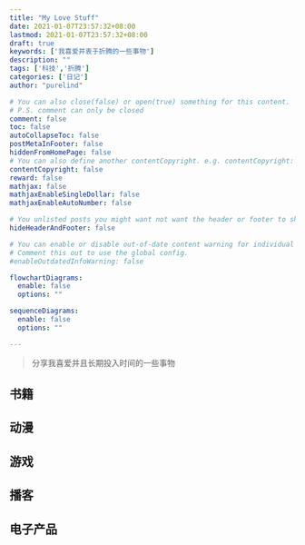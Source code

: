 ```yaml
---
title: "My Love Stuff"
date: 2021-01-07T23:57:32+08:00
lastmod: 2021-01-07T23:57:32+08:00
draft: true
keywords: ['我喜爱并衷于折腾的一些事物']
description: ""
tags: ['科技','折腾']
categories: ['日记']
author: "purelind"

# You can also close(false) or open(true) something for this content.
# P.S. comment can only be closed
comment: false
toc: false
autoCollapseToc: false
postMetaInFooter: false
hiddenFromHomePage: false
# You can also define another contentCopyright. e.g. contentCopyright: "This is another copyright."
contentCopyright: false
reward: false
mathjax: false
mathjaxEnableSingleDollar: false
mathjaxEnableAutoNumber: false

# You unlisted posts you might want not want the header or footer to show
hideHeaderAndFooter: false

# You can enable or disable out-of-date content warning for individual post.
# Comment this out to use the global config.
#enableOutdatedInfoWarning: false

flowchartDiagrams:
  enable: false
  options: ""

sequenceDiagrams: 
  enable: false
  options: ""

---
```


> 分享我喜爱并且长期投入时间的一些事物

## 书籍

## 动漫

## 游戏

## 播客

## 电子产品


<!--more-->